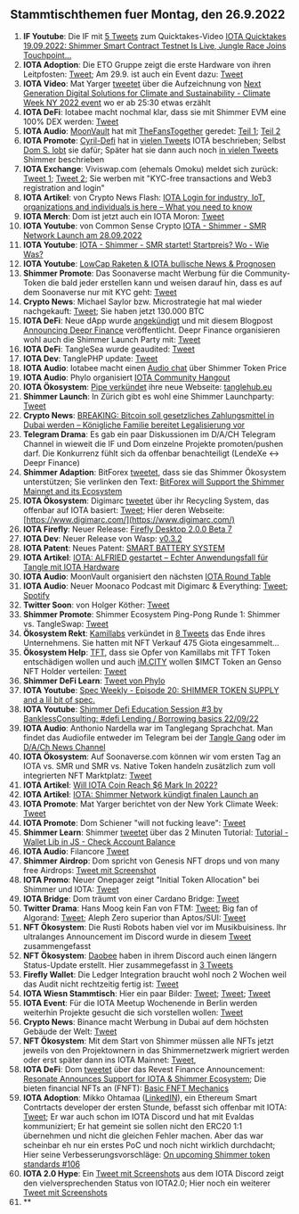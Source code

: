 ## Stammtischthemen fuer Montag, den 26.9.2022

1. **IF Youtube**: Die IF mit [5 Tweets](https://twitter.com/iota/status/1571786296040820736?s=20&t=crVn3KiTVXE_oq657xlKsA) zum Quicktakes-Video [
IOTA Quicktakes 19.09.2022: Shimmer Smart Contract Testnet Is Live, Jungle Race Joins Touchpoint...](https://www.youtube.com/watch?v=_LSq_Y3i_xk)
2. **IOTA Adoption**: Die ETO Gruppe zeigt die erste Hardware von ihren Leitpfosten: [Tweet](https://twitter.com/sharang33/status/1571901105084276736?s=20&t=crVn3KiTVXE_oq657xlKsA); Am 29.9. ist auch ein Event dazu: [Tweet](https://twitter.com/alfried_fn/status/1572525275916935169?s=20&t=8SSsM9Kp2t4chJ04u7Ekwg)
3. **IOTA Video**: Mat Yarger [tweetet](https://twitter.com/Mat_Yarger/status/1571923050165342210?s=20&t=crVn3KiTVXE_oq657xlKsA) über die Aufzeichnung von [Next Generation Digital Solutions for Climate and Sustainability - Climate Week NY 2022 event](https://www.youtube.com/watch?v=p0O5UXpmvXw) wo er ab 25:30 etwas erzählt
4. **IOTA DeFi**: Iotabee macht nochmal klar, dass sie mit Shimmer EVM eine 100% DEX werden: [Tweet](https://twitter.com/iotabee/status/1571932201373032449?s=20&t=crVn3KiTVXE_oq657xlKsA)
5. **IOTA Audio**: [MoonVault](https://twitter.com/Moon_Vault_News) hat mit [TheFansTogether](https://twitter.com/TheFansTogether) geredet: [Teil 1](https://twitter.com/Moon_Vault_News/status/1571906311075557379?s=20&t=crVn3KiTVXE_oq657xlKsA); [Teil 2](https://twitter.com/Moon_Vault_News/status/1572011229014790145?s=20&t=crVn3KiTVXE_oq657xlKsA)
6. **IOTA Promote**: [Cyril-Defi](https://twitter.com/cyrilXBT) hat in [vielen Tweets](https://twitter.com/cyrilXBT/status/1571961020502999040?s=20&t=crVn3KiTVXE_oq657xlKsA) IOTA beschrieben; Selbst [Dom S. lobt](https://twitter.com/DomSchiener/status/1571971971436670978?s=20&t=Izq0J7U3ncn-UMnLKZzgkQ) sie dafür; Später hat sie dann auch noch [in vielen Tweets](https://twitter.com/cyrilXBT/status/1572282649846353921?s=20&t=JFPm9iT6vnpqnPfMak53OQ) Shimmer beschrieben
7. **IOTA Exchange**: Viviswap.com (ehemals Omoku) meldet sich zurück: [Tweet 1](https://twitter.com/viviswapcom/status/1568113054360997890?s=20&t=Izq0J7U3ncn-UMnLKZzgkQ); [Tweet 2](https://twitter.com/viviswapcom/status/1568113058395963392?s=20&t=Izq0J7U3ncn-UMnLKZzgkQ); Sie werben mit "KYC-free transactions and Web3 registration and login"
8. **IOTA Artikel**: von Crypto News Flash: [IOTA Login for industry, IoT, organizations and individuals is here – What you need to know](https://www.crypto-news-flash.com/iota-login-for-industry-iot-organizations-and-individuals-is-here-what-you-need-to-know/)
9. **IOTA Merch**: Dom ist jetzt auch ein IOTA Moron: [Tweet](https://twitter.com/DomSchiener/status/1571962848619773953?s=20&t=crVn3KiTVXE_oq657xlKsA)
10. **IOTA Youtube**: von Common Sense Crypto [IOTA - Shimmer - SMR Network Launch am 28.09.2022](https://www.youtube.com/watch?v=8GZumU-llHE)
11. **IOTA Youtube**: [IOTA - Shimmer - SMR startet! Startpreis? Wo - Wie Was?](https://www.youtube.com/watch?v=JWzcx7MSwBg)
12. **IOTA Youtube**: [LowCap Raketen & IOTA bullische News & Prognosen](https://www.youtube.com/watch?v=FkryO173Azg)
13. **Shimmer Promote**: Das Soonaverse macht Werbung für die Community-Token die bald jeder erstellen kann und weisen darauf hin, dass es auf dem Soonaverse nur mit KYC geht: [Tweet](https://twitter.com/soon_labs/status/1572114022056734721?s=20&t=crVn3KiTVXE_oq657xlKsA)
14. **Crypto News**: Michael Saylor bzw. Microstrategie hat mal wieder nachgekauft: [Tweet](https://twitter.com/saylor/status/1572196173334839303?s=20&t=Izq0J7U3ncn-UMnLKZzgkQ); Sie haben jetzt 130.000 BTC
15. **IOTA DeFi**: Neue dApp wurde [angekündigt](https://twitter.com/DeeprFinance/status/1572571440251080706?s=20&t=lPaIkBVsxWmQlsNz9a_MGg) und mit diesem Blogpost [Announcing Deepr Finance](https://medium.com/@Deepr.Finance/announcing-deepr-finance-28050e2dd4e) veröffentlicht. Deepr Finance organisieren wohl auch die Shimmer Launch Party mit: [Tweet](https://twitter.com/DeeprFinance/status/1572588050491883522?s=20&t=vQM61Vj0SBw3ruHh2m2r8Q)
16. **IOTA DeFi**: TangleSea wurde geaudited: [Tweet](https://twitter.com/ShimmerSeaDEX/status/1572465648130588672?s=20&t=w98d4-56zdC7XXJ2uP5hfQ)
17. **IOTA Dev**: TanglePHP update: [Tweet](https://twitter.com/tanglePHP/status/1572472853202882560?s=20&t=lPaIkBVsxWmQlsNz9a_MGg)
18. **IOTA Audio**: Iotabee macht einen [Audio chat](https://twitter.com/iotabee/status/1572486017088901120?s=20&t=lPaIkBVsxWmQlsNz9a_MGg) über Shimmer Token Price
19. **IOTA Audio**: Phylo organisiert [IOTA Community Hangout](https://twitter.com/PhyloIota/status/1572373688548478982?s=20&t=lPaIkBVsxWmQlsNz9a_MGg)
20. **IOTA Ökosystem**: [Pipe verkündet](https://twitter.com/PIPE_DATA/status/1571870151796203522?s=20&t=lPaIkBVsxWmQlsNz9a_MGg) ihre neue Webseite: [tanglehub.eu](https://tanglehub.eu/)
21. **Shimmer Launch**: In Zürich gibt es wohl eine Shimmer Launchparty: [Tweet](https://twitter.com/zurichiota/status/1572552908209803264?s=52&t=_Y4K9--1t2rt0hLR6N1KLg)
22. **Crypto News**: [BREAKING: Bitcoin soll gesetzliches Zahlungsmittel in Dubai werden – Königliche Familie bereitet Legalisierung vor](https://www.crypto-news-flash.com/de/dubai-will-btc-und-andere-kryptowaehrungen-als-gesetzliche-zahlungsmittel/?feed_id=10359&_unique_id=632b19d288298)
23. **Telegram Drama**: Es gab ein paar Diskussionen im D/A/CH Telegram Channel in wieweit die IF und Dom einzelne Projekte promoten/pushen darf. Die Konkurrenz fühlt sich da offenbar benachteiligt (LendeXe <-> Deepr Finance)
24. **Shimmer Adaption**: BitForex [tweetet](https://twitter.com/bitforexcom/status/1572832176139534336?s=20&t=QiqU0GxJ0keO7rdybLHgEw), dass sie das Shimmer Ökosystem unterstützen; Sie verlinken den Text: [BitForex will Support the Shimmer Mainnet and its Ecosystem](https://support.bitforex.com/hc/en-us/articles/10717712201753-BitForex-will-Support-the-Shimmer-Mainnet-and-its-Ecosystem)
25. **IOTA Ökosystem**: Digimarc [tweetet](https://twitter.com/digimarc/status/1572632427864133632?s=20&t=JFPm9iT6vnpqnPfMak53OQ) über ihr Recycling System, das offenbar auf IOTA basiert: [Tweet](https://twitter.com/Vrom14286662/status/1572835034100387842?s=20&t=JFPm9iT6vnpqnPfMak53OQ); Hier deren Webseite: [https://www.digimarc.com/](https://www.digimarc.com/)
26. **IOTA Firefly**: Neuer Release: [Firefly Desktop 2.0.0 Beta 7](https://github.com/iotaledger/firefly/releases/tag/desktop-2.0.0-beta-7)
27. **IOTA Dev**: Neuer Release von Wasp: [v0.3.2](https://github.com/iotaledger/wasp/releases/tag/v0.3.2)
28. **IOTA Patent**: Neues Patent: [SMART BATTERY SYSTEM](https://twitter.com/muandelo/status/1572512600499580928)
29. **IOTA Artikel**: [IOTA: ALFRIED gestartet – Echter Anwendungsfall für Tangle mit IOTA Hardware](https://www.crypto-news-flash.com/de/alfried-und-iota-echtzeit-anwendungen-fuer-verkehrsinfrastruktur-projekt/)
30. **IOTA Audio**: MoonVault organisiert den nächsten [IOTA Round Table](https://twitter.com/Moon_Vault_News/status/1572719557944672257?s=20&t=28sNtKckg9KJU0fHT7SrKQ)
31. **IOTA Audio**: Neuer Moonaco Podcast mit Digimarc & Everything: [Tweet](https://twitter.com/MoonacoPodcast/status/1572888843300536320?s=20&t=LChnJ3TmPigBowPOymIsxg); [Spotify](https://open.spotify.com/episode/4HFxOb8ABx1ptJhJMZVgoQ?si=xk6_JAjLS4WkmegHTh3gbQ&nd=1)
32. **Twitter Soon**: von Holger Köther: [Tweet](https://twitter.com/HolgerKoether/status/1572893778704465922?s=20&t=lrkou79bc-_hvwSchE-B_w)
33. **Shimmer Promote**: Shimmer Ecosystem Ping-Pong Runde 1: Shimmer vs. TangleSwap: [Tweet](https://twitter.com/shimmernet/status/1572930425638600705?s=20&t=EaqNmv-7HwwhSY75zMCAzA)
34. **Ökosystem Rekt**: [Kamillabs](https://twitter.com/kamilabsstudio) verkündet in [8 Tweets](https://twitter.com/kamilabsstudio/status/1572928497961652226?s=20&t=zov8M90h3g4JM4Tydg7pWw) das Ende ihres Unternehmens. Sie hatten mit NFT Verkauf 475 Giota eingesammelt... 
35. **Ökosystem Help**: [TFT](tweeten), dass sie Opfer von Kamillabs mit TFT Token entschädigen wollen und auch [iM.CITY](https://twitter.com/imCITY_org) wollen $IMCT Token an Genso NFT Holder verteilen: [Tweet](https://twitter.com/imCITY_org/status/1573255642403737600?s=20&t=2GHnTaYI_dZ57xv1OaWu8A)
36. **Shimmer DeFi Learn**: [Tweet von Phylo](https://twitter.com/shimmernet/status/1572601559032242179?s=20&t=TJ_sqGPu0sdvD0lqotKgBw)
37. **IOTA Youtube**: [Spec Weekly - Episode 20: SHIMMER TOKEN SUPPLY and a lil bit of spec.](https://www.youtube.com/watch?v=TjWPs7qPVOQ&t=207s)
38. **IOTA Youtube**: [Shimmer Defi Education Session #3 by BanklessConsulting: #defi Lending / Borrowing basics 22/09/22](https://www.youtube.com/watch?v=_ZuzNiMmHeM)
39. **IOTA Audio**: Anthonio Nardella war im Tanglegang Sprachchat. Man findet das Audiofile entweder im Telegram bei der [Tangle Gang](https://t.me/tangle_gang) oder im [D/A/Ch News Channel](https://t.me/IOTA_DACH_NEWS)
40. **IOTA Ökosystem**: Auf Soonaverse.com können wir vom ersten Tag an IOTA vs. SMR und SMR vs. Native Token handeln zusätzlich zum voll integrierten NFT Marktplatz: [Tweet](https://twitter.com/soon_labs/status/1573184804908064768?s=20&t=Mf9xzR-3yBZnVcv0yOKkaw)
41. **IOTA Artikel**: [Will IOTA Coin Reach $6 Mark In 2022?](https://globalnewsit.com/will-iota-coin-reach-6-mark-in-2022/)
42. **IOTA Artikel**: [IOTA: Shimmer Network kündigt finalen Launch an](https://de.cointelegraph.com/news/iota-shimmer-network-announces-its-final-launch)
43. **IOTA Promote**: Mat Yarger berichtet von der New York Climate Week: [Tweet](https://twitter.com/Mat_Yarger/status/1572974318786592774?s=20&t=Mf9xzR-3yBZnVcv0yOKkaw)
44. **IOTA Promote**: Dom Schiener "will not fucking leave": [Tweet](https://twitter.com/NotDomSchiener/status/1572952317204348930?s=20&t=Mf9xzR-3yBZnVcv0yOKkaw)
45. **Shimmer Learn**: Shimmer [tweetet](https://twitter.com/shimmernet/status/1573250831868116992?s=20&t=NkbPA3NYZdE7_3oYZH8WNA) über das 2 Minuten Tutorial: [Tutorial - Wallet Lib in JS - Check Account Balance](https://www.youtube.com/watch?v=VtyyI-J7qD4)
46. **IOTA Audio**: Filancore [Tweet](https://twitter.com/FilancoreGmbH/status/1573257228236226561?s=20&t=NkbPA3NYZdE7_3oYZH8WNA)
47. **Shimmer Airdrop**: Dom spricht von Genesis NFT drops und von many free Airdrops: [Tweet mit Screenshot](https://twitter.com/IotaPoet/status/1573284124496109569?s=20&t=NkbPA3NYZdE7_3oYZH8WNA)
48. **IOTA Promo**: Neuer Onepager zeigt "Initial Token Allocation" bei Shimmer und IOTA: [Tweet](https://twitter.com/cryptowelter/status/1572884911828381696?s=20&t=NkbPA3NYZdE7_3oYZH8WNA)
49. **IOTA Bridge**: Dom träumt von einer Cardano Bridge: [Tweet](https://twitter.com/DomSchiener/status/1573270255236947970?s=20&t=NkbPA3NYZdE7_3oYZH8WNA)
50. **Twitter Drama**: Hans Moog kein Fan von FTM: [Tweet](https://twitter.com/hus_qy/status/1573003037605494784?s=20&t=zwz_5SOVb66lowdyNzT3CA); Big fan of Algorand: [Tweet](https://twitter.com/hus_qy/status/1572994264069455872?s=20&t=zwz_5SOVb66lowdyNzT3CA); Aleph Zero superior than Aptos/SUI: [Tweet](https://twitter.com/hus_qy/status/1573001456743026695?s=20&t=zwz_5SOVb66lowdyNzT3CA)
51. **NFT Ökosystem**: Die Rusti Robots haben viel vor im Musikbuisiness. Ihr ultralanges Announcement im Discord wurde in diesem [Tweet](https://twitter.com/haddaddycam/status/1573372650155802624?s=20&t=XX5n5M2aEzLlhWM9d59d8g) zusammengefasst
52. **NFT Ökosystem**: [Daobee](https://twitter.com/Daobeegame) haben in ihrem Discord auch einen längern Status-Update erstellt. Hier zusammegefasst in [3 Tweets](https://twitter.com/Daobeegame/status/1573324011945213953?s=20&t=FfD1k3qzsKDB2qQplgw1BA)
53. **Firefly Wallet**: Die Ledger Integration braucht wohl noch 2 Wochen weil das Audit nicht rechtzeitig fertig ist: [Tweet](https://twitter.com/fireflywallet/status/1573327754770403329?s=20&t=yNd5cSre33ph7lEgac1Pyg)
54. **IOTA Wiesn Stammtisch**: Hier ein paar Bilder: [Tweet](https://twitter.com/Vrom14286662/status/1573350656576225280?s=20&t=yNd5cSre33ph7lEgac1Pyg); [Tweet](https://twitter.com/Vrom14286662/status/1573329372219641859?s=20&t=yNd5cSre33ph7lEgac1Pyg); [Tweet](https://twitter.com/Vrom14286662/status/1573679866498748418?s=20&t=VMCZgSKPgWTVebZa9rS1jw)
55. **IOTA Event**: Für die IOTA Meetup Wochenende in Berlin werden weiterhin Projekte gesucht die sich vorstellen wollen: [Tweet](https://twitter.com/servrox/status/1573729696147296257?s=20&t=FfD1k3qzsKDB2qQplgw1BA)
56. **Crypto News**: Binance macht Werbung in Dubai auf dem höchsten Gebäude der Welt: [Tweet](https://twitter.com/cz_binance/status/1573905707790786562?s=20&t=VMCZgSKPgWTVebZa9rS1jw)
57. **NFT Ökosystem**: Mit dem Start von Shimmer müssen alle NFTs jetzt jeweils von den Projektownern in das Shimmernetzwerk migriert werden oder erst später dann ins IOTA Mainnet: [Tweet](https://twitter.com/Vrom14286662/status/1573691639779975171?s=20&t=VMCZgSKPgWTVebZa9rS1jw), 
58. **IOTA DeFi**: Dom [tweetet](https://twitter.com/DomSchiener/status/1573343145277923329?s=20&t=FfD1k3qzsKDB2qQplgw1BA) über das Revest Finance Announcement: [Resonate Announces Support for IOTA & Shimmer Ecosystem](https://revestfinance.medium.com/resonate-announces-support-for-iota-shimmer-ecosystem-2a8823c7747f); Die bieten financial NFTs an (FNFT): [Basic FNFT Mechanics](https://docs.revest.finance/fnft-token-locking/basic-fnft-mechanics)
59. **IOTA Adoption**: Mikko Ohtamaa ([LinkedIN](https://gi.linkedin.com/in/ohtis)), ein Ethereum Smart Contrtacts developer der ersten Stunde, befasst sich offenbar mit IOTA: [Tweet](https://twitter.com/moo9000/status/1573635648505974785?s=20&t=FfD1k3qzsKDB2qQplgw1BA); Er war auch schon im IOTA Discord und hat mit Evaldas kommuniziert; Er hat gemeint sie sollen nicht den ERC20 1:1 übernehmen und nicht die gleichen Fehler machen. Aber das war scheinbar eh nur ein erstes PoC und noch nicht wirklich durchdacht; Hier seine Verbesserungsvorschläge: [On upcoming Shimmer token standards #106](https://github.com/iotaledger/tips/discussions/106)
60. **IOTA 2.0 Hype**: Ein [Tweet mit Screenshots](https://twitter.com/Vrom14286662/status/1573649058857631745?s=20&t=FfD1k3qzsKDB2qQplgw1BA) aus dem IOTA Discord zeigt den vielversprechenden Status von IOTA2.0; Hier noch ein weiterer [Tweet mit Screenshots](https://twitter.com/Vrom14286662/status/1573650198416474114?s=20&t=FfD1k3qzsKDB2qQplgw1BA)
61. **






